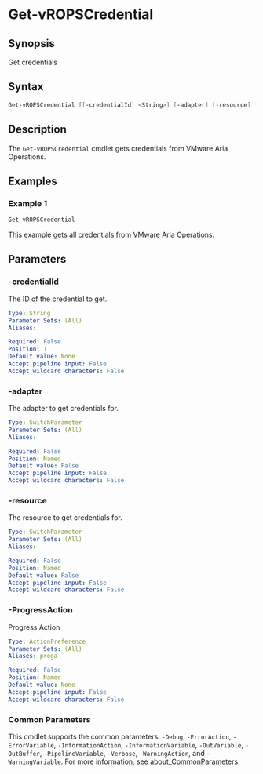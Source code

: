 # Get-vROPSCredential

## Synopsis

Get credentials

## Syntax

```powershell
Get-vROPSCredential [[-credentialId] <String>] [-adapter] [-resource] [-ProgressAction <ActionPreference>] [<CommonParameters>]
```

## Description

The `Get-vROPSCredential` cmdlet gets credentials from VMware Aria Operations.

## Examples

### Example 1

```powershell
Get-vROPSCredential
```

This example gets all credentials from VMware Aria Operations.

## Parameters

### -credentialId

The ID of the credential to get.

```yaml
Type: String
Parameter Sets: (All)
Aliases:

Required: False
Position: 1
Default value: None
Accept pipeline input: False
Accept wildcard characters: False
```

### -adapter

The adapter to get credentials for.

```yaml
Type: SwitchParameter
Parameter Sets: (All)
Aliases:

Required: False
Position: Named
Default value: False
Accept pipeline input: False
Accept wildcard characters: False
```

### -resource

The resource to get credentials for.

```yaml
Type: SwitchParameter
Parameter Sets: (All)
Aliases:

Required: False
Position: Named
Default value: False
Accept pipeline input: False
Accept wildcard characters: False
```

### -ProgressAction

Progress Action

```yaml
Type: ActionPreference
Parameter Sets: (All)
Aliases: proga

Required: False
Position: Named
Default value: None
Accept pipeline input: False
Accept wildcard characters: False
```

### Common Parameters

This cmdlet supports the common parameters: `-Debug`, `-ErrorAction`, `-ErrorVariable`, `-InformationAction`, `-InformationVariable`, `-OutVariable`, `-OutBuffer`, `-PipelineVariable`, `-Verbose`, `-WarningAction`, and `-WarningVariable`. For more information, see [about_CommonParameters](http://go.microsoft.com/fwlink/?LinkID=113216).
